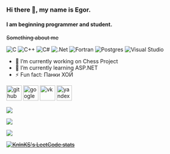 ### Hi there 👋, my name is Egor.
#### I am beginning programmer and student.
~~Something about me~~

![C](https://img.shields.io/badge/c-%2300599C.svg?style=for-the-badge&logo=c&logoColor=white)
![C++](https://img.shields.io/badge/c++-%2300599C.svg?style=for-the-badge&logo=c%2B%2B&logoColor=white)
![C#](https://img.shields.io/badge/c%23-%23239120.svg?style=for-the-badge&logo=c-sharp&logoColor=white)
![.Net](https://img.shields.io/badge/.NET-5C2D91?style=for-the-badge&logo=.net&logoColor=white) 
![Fortran](https://img.shields.io/badge/Fortran-%23734F96.svg?style=for-the-badge&logo=fortran&logoColor=white)
![Postgres](https://img.shields.io/badge/postgres-%23316192.svg?style=for-the-badge&logo=postgresql&logoColor=white) 
![Visual Studio](https://img.shields.io/badge/Visual%20Studio-5C2D91.svg?style=for-the-badge&logo=visual-studio&logoColor=white)

- 🔭 I’m currently working on Chess Project 
- 🌱 I’m currently learning ASP.NET 
- ⚡ Fun fact: Панки ХОЙ 


[<img src='https://cdn.jsdelivr.net/npm/simple-icons@3.0.1/icons/github.svg' alt='github' height='40'>](https://github.com/bygorishe)  [<img src='https://cdn.jsdelivr.net/npm/simple-icons@3.0.1/icons/google.svg' alt='google' height='40'>](angrydogeee@gmail.com)  [<img src='https://cdn.jsdelivr.net/npm/simple-icons@3.0.1/icons/vk.svg' alt='vk' height='40'>](https://vk.com/bygorishe)  [<img src='https://cdn.jsdelivr.net/npm/simple-icons@3.0.1/icons/yandex.svg' alt='yandex' height='40'>](prise2010@yandex.ru)  

![](https://github-profile-summary-cards.vercel.app/api/cards/most-commit-language?username=bygorishe&theme=solarized_dark)

![](https://github-profile-summary-cards.vercel.app/api/cards/repos-per-language?username=bygorishe&theme=solarized_dark)

![](https://github-profile-summary-cards.vercel.app/api/cards/stats?username=bygorishe&theme=solarized_dark)

~~[![KnlnKS's LeetCode stats](https://leetcode-stats-six.vercel.app/api?username=KnlnKS&theme=dark)](https://github.com/KnlnKS/leetcode-stats)~~
